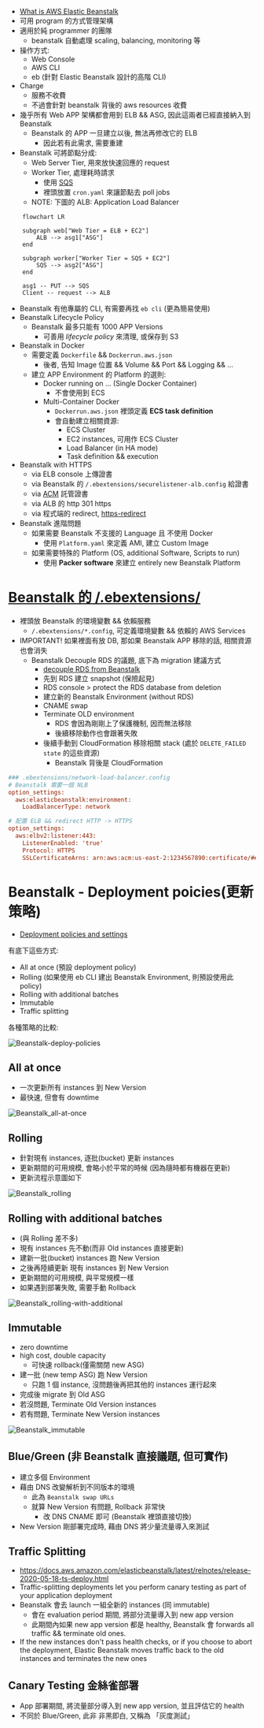 * [What is AWS Elastic Beanstalk](https://docs.aws.amazon.com/elasticbeanstalk/latest/dg/Welcome.html)
* 可用 program 的方式管理架構
* 適用於純 programmer 的團隊
    - beanstalk 自動處理 scaling, balancing, monitoring 等
* 操作方式:
    - Web Console
    - AWS CLI
    - eb (針對 Elastic Beanstalk 設計的高階 CLI)
* Charge
    - 服務不收費
    - 不過會針對 beanstalk 背後的 aws resources 收費
* 幾乎所有 Web APP 架構都會用到 ELB && ASG, 因此這兩者已經直接納入到 Beanstalk
    - Beanstalk 的 APP 一旦建立以後, 無法再修改它的 ELB
        - 因此若有此需求, 需要重建
* Beanstalk 可將節點分成:
    - Web Server Tier, 用來放快速回應的 request
    - Worker Tier, 處理耗時請求
        - 使用 [SQS](./cert-SAA_C02.md#sqs-sns-kinesis-activemq)
        - 裡頭放置 `cron.yaml` 來讓節點去 poll jobs
    - NOTE: 下圖的 ALB: Application Load Balancer
    

```mermaid
    flowchart LR

    subgraph web["Web Tier = ELB + EC2"]
        ALB --> asg1["ASG"]
    end

    subgraph worker["Worker Tier = SQS + EC2"]
        SQS --> asg2["ASG"]
    end

    asg1 -- PUT --> SQS
    Client -- request --> ALB
```

- Beanstalk 有他專屬的 CLI, 有需要再找 `eb cli` (更為簡易使用)
- Beanstalk Lifecycle Policy
    - Beanstalk 最多只能有 1000 APP Versions
        - 可善用 *lifecycle policy* 來清理, 或保存到 S3
- Beanstalk in Docker
    - 需要定義 `Dockerfile` && `Dockerrun.aws.json`
        - 後者, 告知 Image 位置 && Volume && Port && Logging && ...
    - 建立 APP Environment 的 Platform 的選則:
        - Docker running on ... (Single Docker Container)
            - 不會使用到 ECS
        - Multi-Container Docker
            - `Dockerrun.aws.json` 裡頭定義 **ECS task definition**
            - 會自動建立相關資源:
                - ECS Cluster
                - EC2 instances, 可用作 ECS Cluster
                - Load Balancer (in HA mode)
                - Task definition && execution
- Beanstalk with HTTPS
    - via ELB console 上傳證書
    - via Beanstalk 的 `/.ebextensions/securelistener-alb.config` 給證書
    - via [ACM](https://aws.amazon.com/certificate-manager/?nc1=h_ls) 託管證書
    - via ALB 的 http 301 https
    - via 程式端的 redirect, [https-redirect](https://github.com/awsdocs/elastic-beanstalk-samples/tree/main/configuration-files/aws-provided/security-configuration/https-redirect)
- Beanstalk 進階問題
    - 如果需要 Beanstalk 不支援的 Language 且 不使用 Docker
        - 使用 `Platform.yaml` 來定義 AMI, 建立 Custom Image
    - 如果需要特殊的 Platform (OS, additional Software, Scripts to run)
        - 使用 **Packer software** 來建立 entirely new Beanstalk Platform


# [Beanstalk 的 /.ebextensions/](https://docs.aws.amazon.com/elasticbeanstalk/latest/dg/ebextensions.html)

- 裡頭放 Beanstalk 的環境變數 && 依賴服務
    - `/.ebextensions/*.config`, 可定義環境變數 && 依賴的 AWS Services
- IMPORTANT! 如果裡面有放 DB, 那如果 Beanstalk APP 移除的話, 相關資源也會消失
    - Beanstalk Decouple RDS 的議題, 底下為 migration 建議方式
        - [decouple RDS from Beanstalk](https://aws.amazon.com/premiumsupport/knowledge-center/decouple-rds-from-beanstalk/)
        - 先到 RDS 建立 snapshot (保險起見)
        - RDS console > protect the RDS database from deletion
        - 建立新的 Beanstalk Environment (without RDS)
        - CNAME swap
        - Terminate OLD environment
            - RDS 會因為剛剛上了保護機制, 因而無法移除
            - 後續移除動作也會跟著失敗
        - 後續手動到 CloudFormation 移除相關 stack (處於 `DELETE_FAILED state` 的這些資源)
            - Beanstalk 背後是 CloudFormation

```ini
### .ebextensions/network-load-balancer.config
# Beanstalk 需要一個 NLB
option_settings:
  aws:elasticbeanstalk:environment:
    LoadBalancerType: network

# 配置 ELB && redirect HTTP -> HTTPS
option_settings:
  aws:elbv2:listener:443:
    ListenerEnabled: 'true'
    Protocol: HTTPS
    SSLCertificateArns: arn:aws:acm:us-east-2:1234567890:certificate/####################################
```

# Beanstalk - Deployment poicies(更新策略)

- [Deployment policies and settings](https://docs.aws.amazon.com/elasticbeanstalk/latest/dg/using-features.rolling-version-deploy.html)

有底下這些方式:

- All at once (預設 deployment policy)
- Rolling (如果使用 eb CLI 建出 Beanstalk Environment, 則預設使用此 policy)
- Rolling with additional batches
- Immutable
- Traffic splitting

各種策略的比較:

![Beanstalk-deploy-policies](./img/Beanstalk-deploy-policies.png)


## All at once

* 一次更新所有 instances 到 New Version
* 最快速, 但會有 downtime

![Beanstalk_all-at-once](./img/beanstalk_all-at-once.png)


## Rolling

* 針對現有 instances, 逐批(bucket) 更新 instances
* 更新期間的可用規模, 會略小於平常的時候 (因為隨時都有機器在更新)
* 更新流程示意圖如下

![Beanstalk_rolling](./img/beanstalk_rolling.png)


## Rolling with additional batches

* (與 Rolling 差不多)
* 現有 instances 先不動(而非 Old instances 直接更新)
* 建新一批(bucket) instances 跑 New Version
* 之後再陸續更新 現有 instances 到 New Version
* 更新期間的可用規模, 與平常規模一樣
* 如果遇到部署失敗, 需要手動 Rollback

![Beanstalk_rolling-with-additional](./img/beanstalk_rolling-with-additional-batches.png)


## Immutable

* zero downtime
* high cost, double capacity
    - 可快速 rollback(僅需關閉 new ASG)
* 建一批 (new temp ASG) 跑 New Version
    - 只跑 1 個 instance, 沒問題後再把其他的 instances 運行起來
* 完成後 migrate 到 Old ASG
* 若沒問題, Terminate Old Version instances
* 若有問題, Terminate New Version instances

![Beanstalk_immutable](./img/beanstallk_immutable.png)


## Blue/Green (非 Beanstalk 直接議題, 但可實作)

* 建立多個 Environment
* 藉由 DNS 改變解析到不同版本的環境
    - 此為 `Beanstalk swap URLs`
    - 就算 New Version 有問題, Rollback 非常快
        - 改 DNS CNAME 即可 (Beanstalk 裡頭直接切換)
* New Version 剛部署完成時, 藉由 DNS 將少量流量導入來測試


## Traffic Splitting

- https://docs.aws.amazon.com/elasticbeanstalk/latest/relnotes/release-2020-05-18-ts-deploy.html
- Traffic-splitting deployments let you perform canary testing as part of your application deployment
- Beanstalk 會去 launch 一組全新的 instances (同 immutable)
    - 會在 evaluation period 期間, 將部分流量導入到 new app version
    - 此期間內如果 new app version 都是 healthy, Beanstalk 會 forwards all traffic && terminate old ones.
- If the new instances don't pass health checks, or if you choose to abort the deployment, Elastic Beanstalk moves traffic back to the old instances and terminates the new ones


## Canary Testing 金絲雀部署

- App 部署期間, 將流量部分導入到 new app version, 並且評估它的 health
- 不同於 Blue/Green, 此非 非黑即白, 又稱為 「灰度測試」